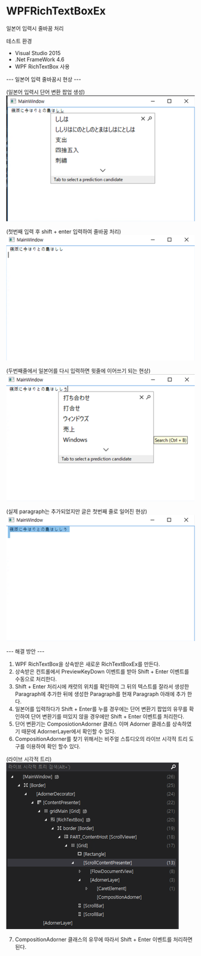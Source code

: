 # WPFRichTextBoxEx
일본어 입력시 줄바꿈 처리

테스트 환경
- Visual Studio 2015
- .Net FrameWork 4.6
- WPF RichTextBox 사용

--- 일본어 입력 줄바꿈시 현상 ---

(일본어 입력시 단어 변환 팝업 생성)
![screenshot_2](./image/screenshot_2.png)

(첫번째 입력 후 shift + enter 입력하여 줄바꿈 처리)
![screenshot_3](./image/screenshot_3.png)

(두번째줄에서 일본어를 다시 입력하면 윗줄에 이어쓰기 되는 현상)
![screenshot_4](./image/screenshot_4.png)

(실제 paragraph는 추가되었지만 글은 첫번째 줄로 일어진 현상)
![screenshot_5](./image/screenshot_5.png)

--- 해결 방안 ---

1. WPF RichTextBox을 상속받은 새로운 RichTextBoxEx를 만든다.
2. 상속받은 컨트롤에서 PreviewKeyDown 이벤트를 받아 Shift + Enter 이벤트를 수동으로 처리한다.
3. Shift + Enter 처리시에 캐럿의 위치를 확인하여 그 뒤의 텍스트를 잘라서 생성한 Paragraph에 추가한 뒤에
   생성한 Paragraph를 현재 Paragraph 아래에 추가 한다.
4. 일본어를 입력하다가 Shift + Enter를 누를 경우에는 단어 변환기 팝업의 유무를 확인하여
   단어 변환기를 떠있지 않을 경우에만 Shift + Enter 이벤트를 처리한다.
5. 단어 변환기는 ComposiotionAdorner 클래스 이며 Adorner 클래스를 상속하였기 때문에
   AdornerLayer에서 확인할 수 있다. 
6. CompositionAdorner를 찾기 위해서는 비주얼 스튜디오의 라이브 시각적 트리 도구를 이용하여 확인 할수 있다.

(라이브 시각적 트리)
![screenshot_1](./image/screenshot_1.png)

7. CompositionAdorner 클래스의 유무에 따라서 Shift + Enter 이벤트를 처리하면 된다.
